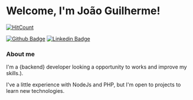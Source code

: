# Welcome, I'm João Guilherme!

[![HitCount](http://hits.dwyl.com/{username}/{project}.svg)](http://hits.dwyl.com/{jgsouzadev}/{jgsouzadev})

[![Github Badge](https://img.shields.io/badge/-Github-000?style=flat-square&logo=Github&logoColor=white&link=https://github.com/fagnerpsantos)](https://github.com/jgsouzadev)
[![Linkedin Badge](https://img.shields.io/badge/-LinkedIn-blue?style=flat-square&logo=Linkedin&logoColor=white&link=https://www.linkedin.com/in/jo%C3%A3o-guilherme-de-souza-40b427195/)](https://www.linkedin.com/in/jo%C3%A3o-guilherme-de-souza-40b427195/)


### About me
I'm a {backend} developer looking a opportunity to works and improve my skills.).


I've a little experience with NodeJs and PHP, but I'm open to projects to learn new technologies. 
